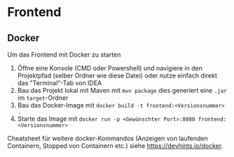 # Frontend

## Docker

Um das Frontend mit Docker zu starten
 1. Öffne eine Konsole (CMD oder Powershell) und navigiere in den Projektpfad (selber Ordner wie diese Datei) oder nutze einfach direkt das "Terminal"-Tab von IDEA 
 2. Bau das Projekt lokal mit Maven mit `mvn package` dies generiert eine `.jar` im `target`-Ordner
 3. Bau das Docker-Image mit `docker build -t frontend:<Versionsnummer> .`
 4. Starte das Image mit `docker run -p <Gewünschter Port>:8080 frontend:<Versionsnummer>`

Cheatsheet für weitere docker-Kommandos (Anzeigen von laufenden Containern, Stopped von Containern etc.) siehe https://devhints.io/docker.